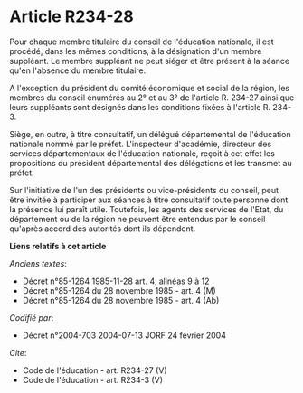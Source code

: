 # Article R234-28

Pour chaque membre titulaire du conseil de l'éducation nationale, il est procédé, dans les mêmes conditions, à la désignation
d'un membre suppléant. Le membre suppléant ne peut siéger et être présent à la séance qu'en l'absence du membre titulaire.

A l'exception du président du comité économique et social de la région, les membres du conseil énumérés au 2° et au 3° de
l'article R. 234-27 ainsi que leurs suppléants sont désignés dans les conditions fixées à l'article R. 234-3.

Siège, en outre, à titre consultatif, un délégué départemental de l'éducation nationale nommé par le préfet. L'inspecteur
d'académie, directeur des services départementaux de l'éducation nationale, reçoit à cet effet les propositions du président
départemental des délégations et les transmet au préfet.

Sur l'initiative de l'un des présidents ou vice-présidents du conseil, peut être invitée à participer aux séances à titre
consultatif toute personne dont la présence lui paraît utile. Toutefois, les agents des services de l'Etat, du département ou
de la région ne peuvent être entendus par le conseil qu'après accord des autorités dont ils dépendent.

**Liens relatifs à cet article**

_Anciens textes_:

  - Décret n°85-1264 1985-11-28 art. 4, alinéas 9 à 12
  - Décret n°85-1264 du 28 novembre 1985 - art. 4 (M)
  - Décret n°85-1264 du 28 novembre 1985 - art. 4 (Ab)

_Codifié par_:

  - Décret n°2004-703 2004-07-13 JORF 24 février 2004

_Cite_:

  - Code de l'éducation - art. R234-27 (V)
  - Code de l'éducation - art. R234-3 (V)
